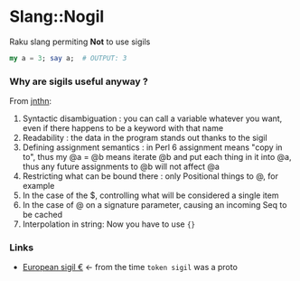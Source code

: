 # Slang::Nogil

Raku slang permiting __Not__ to use sigils

```raku
my a = 3; say a;  # OUTPUT: 3
```


### Why are sigils useful anyway ?

From [jnthn](https://stackoverflow.com/questions/50399784):

1. Syntactic disambiguation : you can call a variable whatever you want, even if there happens to be a keyword with that name
2. Readability : the data in the program stands out thanks to the sigil
3. Defining assignment semantics : in Perl 6 assignment means "copy in to", thus my @a = @b means iterate @b and put each thing in it into @a, thus any future assignments to @b will not affect @a
4. Restricting what can be bound there : only Positional things to @, for example
5. In the case of the $, controlling what will be considered a single item
6. In the case of @ on a signature parameter, causing an incoming Seq to be cached
7. Interpolation in string: Now you have to use `{}`


### Links

* [European sigil €](https://raku-musings.com/eu.html) <- from the time `token sigil` was a proto

